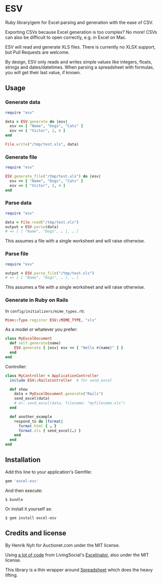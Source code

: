 # ESV

Ruby library/gem for Excel parsing and generation with the ease of CSV.

Exporting CSVs because Excel generation is too complex? No more! CSVs can also be difficult to open correctly, e.g. in Excel on Mac.

ESV will read and generate XLS files. There is currently no XLSX support, but Pull Requests are welcome.

By design, ESV only reads and writes simple values like integers, floats, strings and dates/datetimes. When parsing a spreadsheet with formulas, you will get their last value, if known.


## Usage

### Generate data

``` ruby
require "esv"

data = ESV.generate do |esv|
  esv << [ "Name", "Dogs", "Cats" ]
  esv << [ "Victor", 1, 4 ]
end

File.write("/tmp/test.xls", data)
```

### Generate file

``` ruby
require "esv"

ESV.generate_file("/tmp/test.xls") do |esv|
  esv << [ "Name", "Dogs", "Cats" ]
  esv << [ "Victor", 1, 4 ]
end
```

### Parse data

``` ruby
require "esv"

data = File.read("/tmp/test.xls")
output = ESV.parse(data)
# => [ [ "Name", "Dogs", … ], … ]
```

This assumes a file with a single worksheet and will raise otherwise.

### Parse file

``` ruby
require "esv"

output = ESV.parse_file("/tmp/test.xls")
# => [ [ "Name", "Dogs", … ], … ]
```

This assumes a file with a single worksheet and will raise otherwise.

### Generate in Ruby on Rails

In `config/initializers/mime_types.rb`:

``` ruby
Mime::Type.register ESV::MIME_TYPE, "xls"
```

As a model or whatever you prefer:

``` ruby
class MyExcelDocument
  def self.generate(name)
    ESV.generate { |esv| esv << [ "Hello #{name}" ] }
  end
end
```

Controller:

``` ruby
class MyController < ApplicationController
  include ESV::RailsController  # for send_excel

  def show
    data = MyExcelDocument.generate("Rails")
    send_excel(data)
    # or: send_excel(data, filename: "myfilename.xls")
  end

  def another_example
    respond_to do |format|
      format.html { … }
      format.xls { send_excel(…) }
    end
  end
end
```


## Installation

Add this line to your application's Gemfile:

``` ruby
gem 'excel-esv'
```

And then execute:

    $ bundle

Or install it yourself as:

    $ gem install excel-esv


## Credits and license

By Henrik Nyh for Auctionet.com under the MIT license.

Using [a lot of code](https://github.com/livingsocial/excelinator/blob/master/lib/excelinator/xls.rb) from LivingSocial's [Excelinator](https://github.com/livingsocial/excelinator), also under the MIT license.

This library is a thin wrapper around [Spreadsheet](https://github.com/zdavatz/spreadsheet) which does the heavy lifting.
